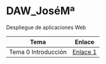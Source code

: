 # DAW_JoséMª
 Despliegue de aplicaciones Web


| Tema  | Enlace |
|-------|--------|
| Tema 0 Introducción | [Enlace 1]([URL1](https://github.com/Chemarg23/Despliegues/tree/main/Tema%200_Introducción)https://github.com/Chemarg23/Despliegues/tree/main/Tema%200_Introducción) |
